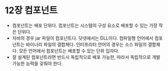 # 12장 컴포넌트

* 컴포넌트는 배포 단위다. 컴포넌트는 시스템의 구성 요소로 배포할 수 있는 가장 작은 단위다.
* 자바의 경우 jar 파일이 컴포넌트다. 닷넷에서는 DLL이다. 컴파일형 언어에서 컴포넌트는 바이너리 파일의 결합체다. 인터프리터 언어의 경우는 소스 파일의 결합체다. 모든 언어에서 컴포넌트는 배포할 수 있는 단위 입자다.
* 잘 설계된 컴포넌트라면 반드시 독립적으로 배포 가능한, 따라서 독립적으로 개발 가능한 능력을 갖춰야 한다.



